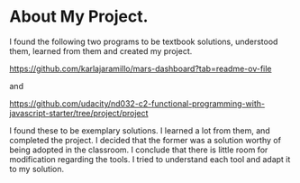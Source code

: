 # About My Project.

I found the following two programs to be textbook solutions, understood them, learned from them and created my project.

https://github.com/karlajaramillo/mars-dashboard?tab=readme-ov-file

and

https://github.com/udacity/nd032-c2-functional-programming-with-javascript-starter/tree/project/project

I found these to be exemplary solutions.
I learned a lot from them, and completed the project.
I decided that the former was a solution worthy of being adopted in the classroom.
I conclude that there is little room for modification regarding the tools.
I tried to understand each tool and adapt it to my solution.
